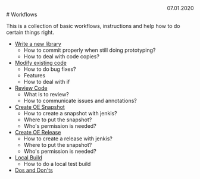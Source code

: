<div style="text-align: right"> 07.01.2020 </div>
# Workflows

This is a collection of basic workflows, instructions and help how to do certain 
things right.

- [Write a new library]()
  - How to commit properly when still doing 
  prototyping?
  - How to deal with code copies?
- [Modify existing code]()
  - How to do bug fixes?
  - Features
  - How to deal with if 
- [Review Code]()
  - What is to review?
  - How to communicate issues and annotations?
- [Create OE Snapshot]()
  - How to create a snapshot with jenkis?
  - Where to put the snapshot?
  - Who's permission is needed?
- [Create OE Release]()
  - How to create a release with jenkis?
  - Where to put the snapshot?
  - Who's permission is needed?
- [Local Build]()
  - How to do a local test build
- [Dos and Don'ts]()